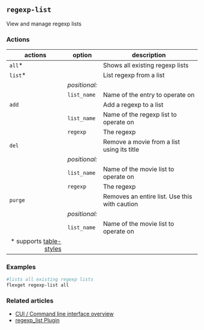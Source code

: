 ## `regexp-list`
View and manage regexp lists

### Actions
| actions | option | description |
| --- | --- | --- |
| `all`* || Shows all existing regexp lists |
| `list`* || List regexp from a list |
|| *positional:* ||
|| `list_name` | Name of the entry to operate on | 
| `add` || Add a regexp to a list | 
|| `list_name` | Name of the regexp list to operate on | 
|| `regexp` | The regexp |
| `del` || Remove a movie from a list using its title | 
|| *positional:* ||
|| `list_name` | Name of the movie list to operate on | 
|| `regexp` | The regexp |
| `purge` || Removes an entire list. Use this with caution |
|| *positional:* ||
|| `list_name` | Name of the movie list to operate on |
|<div align="right">\* supports [table-styles](/CLI/--table-styles)</div> ||


### Examples
```bash
#lists all existing regexp lists
flexget regexp-list all
```

### Related articles
* [CUI / Command line interface overview](/CLI)
* [regexp_list Plugin](/Plugins/List/regexp_list)